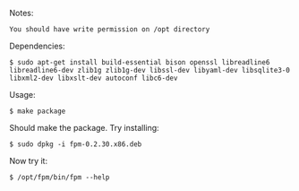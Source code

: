 Notes:

    You should have write permission on /opt directory

Dependencies:

    $ sudo apt-get install build-essential bison openssl libreadline6 libreadline6-dev zlib1g zlib1g-dev libssl-dev libyaml-dev libsqlite3-0 libxml2-dev libxslt-dev autoconf libc6-dev

Usage:

    $ make package

Should make the package. Try installing:

    $ sudo dpkg -i fpm-0.2.30.x86.deb

Now try it:

    $ /opt/fpm/bin/fpm --help
